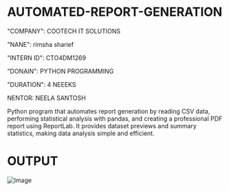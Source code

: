 # AUTOMATED-REPORT-GENERATION

"COMPANY": COOTECH IT SOLUTIONS

"NANE": rimsha sharief

"INTERN ID": CTO4DM1269

"DONAIN": PYTHON PROGRAMMING

"DURATION": 4 NEEEKS

NENTOR: NEELA SANTOSH

Python program that automates report generation by reading CSV data, performing statistical analysis with pandas, and creating a professional PDF report using ReportLab. It provides dataset previews and summary statistics, making data analysis simple and efficient.

# OUTPUT

![Image](https://github.com/user-attachments/assets/5a6c4655-3cc9-475f-a54f-e7a689041f32)
